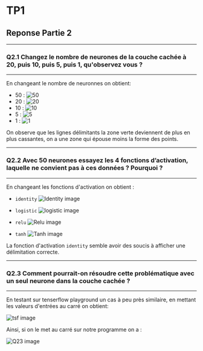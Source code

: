 # TP1

## Reponse Partie 2

---

### Q2.1 Changez le nombre de neurones de la couche cachée à 20, puis 10, puis 5, puis 1, qu'observez vous ?

---
En changeant le nombre de neuronnes on obtient:
- 50 :
 ![50](https://raw.githubusercontent.com/Harcameur/ia_ensam/main/src/tp1/ressources/multiple%20neurone/50.png)
- 20 :
 ![20](https://raw.githubusercontent.com/Harcameur/ia_ensam/main/src/tp1/ressources/multiple%20neurone/20.png)
- 10 :
 ![10](https://raw.githubusercontent.com/Harcameur/ia_ensam/main/src/tp1/ressources/multiple%20neurone/10.png)
- 5 :
 ![5](https://raw.githubusercontent.com/Harcameur/ia_ensam/main/src/tp1/ressources/multiple%20neurone/5.png)
- 1 :
 ![1](https://raw.githubusercontent.com/Harcameur/ia_ensam/main/src/tp1/ressources/multiple%20neurone/1.png)

On observe que les lignes délimitants la zone verte deviennent de plus en plus cassantes, on a une zone qui épouse moins la forme des points.

---

### Q2.2 Avec 50 neurones essayez les 4 fonctions d’activation, laquelle ne convient pas à ces données ? Pourquoi ?

---

En changeant les fonctions d'activation on obtient :

- `identity` ![Identity image](https://raw.githubusercontent.com/Harcameur/ia_ensam/main/src/tp1/ressources/fonction%20activations/identity.png)

- `logistic` ![logistic image](https://raw.githubusercontent.com/Harcameur/ia_ensam/main/src/tp1/ressources/fonction%20activations/logistic.png)

- `relu` ![Relu image](https://raw.githubusercontent.com/Harcameur/ia_ensam/main/src/tp1/ressources/fonction%20activations/relu.png)

- `tanh` ![Tanh image](https://raw.githubusercontent.com/Harcameur/ia_ensam/main/src/tp1/ressources/fonction%20activations/tanh.png)

La fonction d'activation `identity` semble avoir des soucis à afficher une délimitation correcte.

---

### Q2.3 Comment pourrait-on résoudre cette problématique avec un seul neurone dans la couche cachée ?

---


En testant sur tenserflow playground un cas à peu près similaire, en mettant les valeurs d'entrées au carré on obtient:


![tsf image](https://raw.githubusercontent.com/Harcameur/ia_ensam/main/src/tp1/ressources/tsf.png)


Ainsi, si on le met au carré sur notre programme on a :

![Q23 image](https://raw.githubusercontent.com/Harcameur/ia_ensam/main/src/tp1/ressources/Q23.png)